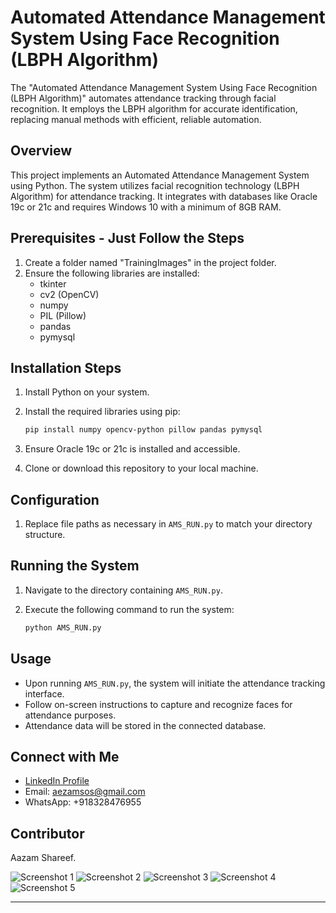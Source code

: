 # Automated Attendance Management System Using Face Recognition (LBPH Algorithm)

The "Automated Attendance Management System Using Face Recognition (LBPH Algorithm)" automates attendance tracking through facial recognition. It employs the LBPH algorithm for accurate identification, replacing manual methods with efficient, reliable automation.

## Overview

This project implements an Automated Attendance Management System using Python. The system utilizes facial recognition technology (LBPH Algorithm) for attendance tracking. It integrates with databases like Oracle 19c or 21c and requires Windows 10 with a minimum of 8GB RAM.

## Prerequisites - Just Follow the Steps

1. Create a folder named "TrainingImages" in the project folder.
2. Ensure the following libraries are installed:
   - tkinter
   - cv2 (OpenCV)
   - numpy
   - PIL (Pillow)
   - pandas
   - pymysql

## Installation Steps

1. Install Python on your system.
2. Install the required libraries using pip:

   ```bash
   pip install numpy opencv-python pillow pandas pymysql
   ```

3. Ensure Oracle 19c or 21c is installed and accessible.
4. Clone or download this repository to your local machine.

## Configuration

1. Replace file paths as necessary in `AMS_RUN.py` to match your directory structure.

## Running the System

1. Navigate to the directory containing `AMS_RUN.py`.
2. Execute the following command to run the system:

   ```bash
   python AMS_RUN.py
   ```

## Usage

- Upon running `AMS_RUN.py`, the system will initiate the attendance tracking interface.
- Follow on-screen instructions to capture and recognize faces for attendance purposes.
- Attendance data will be stored in the connected database.

## Connect with Me

- [LinkedIn Profile](https://www.linkedin.com/in/aazam-shareef-234170171/)
- Email: aezamsos@gmail.com
- WhatsApp: +918328476955

## Contributor

Aazam Shareef.

![Screenshot 1](https://github.com/aezamsos/Automated-Attendance-Management-System-Using-Face-Recognition-LBPH-Algorithm/assets/120459990/6bee64a9-fed7-4fa6-a863-5141ad806284)
![Screenshot 2](https://github.com/aezamsos/Automated-Attendance-Management-System-Using-Face-Recognition-LBPH-Algorithm/assets/120459990/e98484a9-c466-4a45-b21c-35bd1d9e6487)
![Screenshot 3](https://github.com/aezamsos/Automated-Attendance-Management-System-Using-Face-Recognition-LBPH-Algorithm/assets/120459990/e744ba59-2342-49f3-b40c-d4d94c0d41b5)
![Screenshot 4](https://github.com/aezamsos/Automated-Attendance-Management-System-Using-Face-Recognition-LBPH-Algorithm/assets/120459990/f376cb04-0745-412a-b8e2-0afc77b185ae)
![Screenshot 5](https://github.com/aezamsos/Automated-Attendance-Management-System-Using-Face-Recognition-LBPH-Algorithm/assets/120459990/092140fe-fc7f-4e34-9bf0-fb04f3cc6e9b)

---
